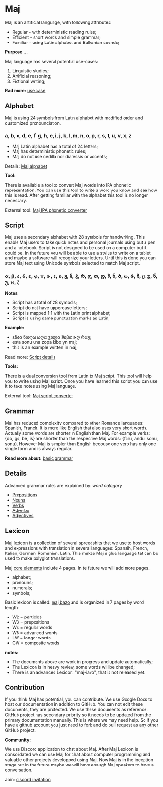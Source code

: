 # Maj

Maj is an artificial language,  with following attributes:

* Regular - with deterministic reading rules;
* Efficient - short words and simple grammar;
* Familiar - using Latin alphabet and Balkanian sounds;

**Purpose ...**

Maj language has several potential use-cases:

1. Linguistic studies;
1. Artificial reasoning;
1. Fictional writing;

**Rad more:** [use case](case.md)

## Alphabet

Maj is using 24 symbols from Latin alphabet with modified order and customized pronounciation.

### a, b, c, d, e, f, g, h, e, i, j, k, l, m, n, o, p, r, s, t, u, v, x, z


* Maj Latin alphabet has a total of 24 letters;
* Maj has deterministic phonetic rules;
* Maj do not use cedilla nor diaressis or accents;

Details: [Maj alphabet](alphabet.md)

**Tool:** 

There is available a tool to convert Maj words into IPA phonetic representation. You can use this tool to write a word you know and see how this is read. After getting familiar with the alphabet this tool is no longer necessary.

External tool: [Maj IPA phonetic converter](https://lingojam.com/MajIPA)

## Script

Maj uses a secondary alphabet with 28 symbols for handwriting. This enable Maj users to take quick notes and personal journals using but a pen and a notebook. Script is not designed to be used on a computer but it could be. In the future you will be able to use a stylus to write on a tablet and maybe a software will recognize your letters. Until this is done you can store Maj text using Unicode symbols selected to match Maj script.

### α, β, ɕ, ẟ, ɛ, φ, ɤ, ɚ, ɛ, ʚ, ჟ, ჵ, ₰, რ, ღ, თ, დ, შ, ნ, ծ, ω, ϑ, ჩ, ყ, ʓ, წ, უ, ϰ, ζ

**Notes:**

* Script has a total of 28 symbols;
* Script do not have uppercase letters;
* Script is mapped 1:1 with the Latin print alphabet;
* Script is using same punctuation marks as Latin;

**Example:**

* ɛნծα ნთღω ωღα ʓთდα ჵʚβთ ɚღ რαჟ;
* esta sonu una zopa kibo yn maj;
* this is an example written in maj;

Read more: [Script details](script.md)

**Tools:**

There is a dual conversion tool from Latin to Maj script. This tool will help you to write using Maj script. Once you have learned this script you can use it to take notes using Maj language. 

External tool: [Maj script converter](https://lingojam.com/MajScript)

## Grammar

Maj has reduced complexity compared to other Romance languages: Spanish, Franch. It is more like English that also uses very short words. Actually some words are shorter in English than Maj. For example verbs: {do, go, be, is} are shorter than the respective Maj words: {faru, andu, sonu, sonu}. However Maj is simpler than English becouse one verb has only one single form and is always regular.

**Read more about:** [basic grammar](basic.md)

## Details

Advanced grammar rules are explained by:  _word category_

* [Prepositions](preposition.md)
* [Nouns](nouns.md)
* [Verbs](verbs.md)
* [Adverbs](adverbs.md)
* [Adjectives](adjectives.md)

## Lexicon

Maj lexicon is a collection of several spreedshits that we use to host words and expressions with translation in several languages: Spansih, French, Italian, German, Romanian, Latin. This makes Maj a glue language tat can be used to make polyglot translations.

Maj [core elements](https://docs.google.com/spreadsheets/d/e/2PACX-1vTs0cvSYlWttqu7zPxMbiYlWxhN9SosL130JiEn7jqeAyEOxGAr_H7wrRaXrs6oSo-SAFuS2dci1WK6/pubhtml#) include 4 pages. In te future we will add more pages. 

* alphabet;
* pronouns; 
* numerals;
* symbols;

Basic lexicon is called: [maj bazo](https://docs.google.com/spreadsheets/d/e/2PACX-1vQIAx1UHDxg9SAk0caYU18U9hCQBfl-BWQuz9_6VhXwGr1aJdOfg-uv1ret-L-0u_2yQvPtlycNICi6/pubhtml#)
and is organized in 7 pages by word length:

* W2 = particles 
* W3 = prepositions 
* W4 = regular words
* W5 = advanced words
* LW = longer words
* CW = composite words

**notes:**

* The documents above are work in progress and update automatically;
* The Lexicon is in heavy review, some words will be changed;
* There is an advanced Lexicon: "maj-iavo", that is not released yet. 

## Contribution

If you think Maj has potential, you can contribute. We use Google Docs to host our documentation in addition to GitHub. You can not edit these documents, they are protected. We use these documents as reference. GitHub project has secondary priority so it needs to be updated from the primary documentation manually. This is where we may need help. So if you have a github account you just need to fork and do pull request as any other GitHub project.

**Community:**

We use Discord application to chat about Maj. After Maj Lexicon is consolidated we can use Maj for chat about computer programming and valuable other projects developped using Maj. Now Maj is in the inception stage but in the future maybe we will have enaugh Maj speakers to have a conversation. 

Join: [discord invitation](https://discord.gg/ZtusYjf)

